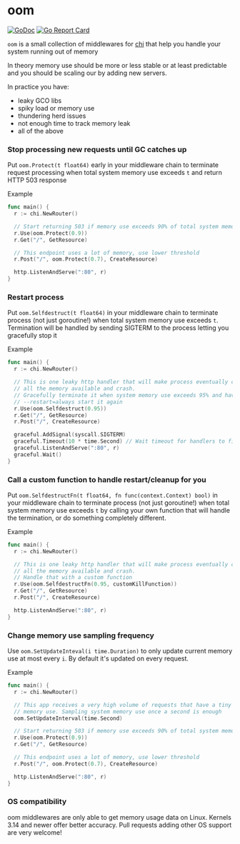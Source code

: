 oom
============
[![GoDoc](https://godoc.org/github.com/goware/oom?status.svg)](https://godoc.org/github.com/goware/oom) [![Go Report Card](http://goreportcard.com/badge/goware/oom)](http://goreportcard.com/report/goware/oom)

`oom` is a small collection of middlewares for [chi](https://github.com/pressly/chi) that help you handle your system running out of memory

In theory memory use should be more or less stable or at least predictable and you should be scaling our by adding new servers.

In practice you have:
* leaky GCO libs
* spiky load or memory use
* thundering herd issues
* not enough time to track memory leak
* all of the above

### Stop processing new requests until GC catches up
Put `oom.Protect(t float64)` early in your middleware chain to terminate request processing when total system memory use exceeds `t` and return HTTP 503 response

Example
```go
func main() {
  r := chi.NewRouter()

  // Start returning 503 if memory use exceeds 90% of total system memory
  r.Use(oom.Protect(0.9))
  r.Get("/", GetResource)

  // This endpoint uses a lot of memory, use lower threshold
  r.Post("/", oom.Protect(0.7), CreateResource)

  http.ListenAndServe(":80", r)
}
```

### Restart process
Put `oom.Selfdestruct(t float64)` in your middleware chain to terminate process (not just goroutine!) when total system memory use exceeds `t`. Termination will be handled by sending SIGTERM to the process letting you gracefully stop it

Example
```go
func main() {
  r := chi.NewRouter()

  // This is one leaky http handler that will make process eventually consume
  // all the memory available and crash.
  // Gracefully terminate it when system memory use exceeds 95% and have docker
  // --restart=always start it again
  r.Use(oom.Selfdestruct(0.95))
  r.Get("/", GetResource)
  r.Post("/", CreateResource)

  graceful.AddSignal(syscall.SIGTERM)
  graceful.Timeout(10 * time.Second) // Wait timeout for handlers to finish.
  graceful.ListenAndServe(":80", r)
  graceful.Wait()
}
```

### Call a custom function to handle restart/cleanup for you
Put `oom.SelfdestructFn(t float64, fn func(context.Context) bool)` in your middleware chain to terminate process (not just goroutine!) when total system memory use exceeds `t` by calling your own function that will handle the termination, or do something completely different.

Example
```go
func main() {
  r := chi.NewRouter()

  // This is one leaky http handler that will make process eventually consume
  // all the memory available and crash.
  // Handle that with a custom function
  r.Use(oom.SelfdestructFn(0.95, customKillFunction))
  r.Get("/", GetResource)
  r.Post("/", CreateResource)

  http.ListenAndServe(":80", r)
}
```

### Change memory use sampling frequency
Use `oom.SetUpdateInteval(i time.Duration)` to only update current memory use at most every `i`. By default it's updated on every request.

Example
```go
func main() {
  r := chi.NewRouter()

  // This app receives a very high volume of requests that have a tiny impact on
  // memory use. Sampling system memory use once a second is enough
  oom.SetUpdateInterval(time.Second)

  // Start returning 503 if memory use exceeds 90% of total system memory
  r.Use(oom.Protect(0.9))
  r.Get("/", GetResource)

  // This endpoint uses a lot of memory, use lower threshold
  r.Post("/", oom.Protect(0.7), CreateResource)

  http.ListenAndServe(":80", r)
}
```

### OS compatibility
oom middlewares are only able to get memory usage data on Linux. Kernels 3.14 and newer offer better accuracy.
Pull requests adding other OS support are very welcome!
